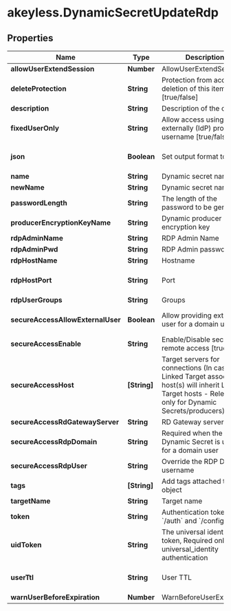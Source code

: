 # akeyless.DynamicSecretUpdateRdp

## Properties

Name | Type | Description | Notes
------------ | ------------- | ------------- | -------------
**allowUserExtendSession** | **Number** | AllowUserExtendSession | [optional] 
**deleteProtection** | **String** | Protection from accidental deletion of this item [true/false] | [optional] 
**description** | **String** | Description of the object | [optional] 
**fixedUserOnly** | **String** | Allow access using externally (IdP) provided username [true/false] | [optional] [default to &#39;false&#39;]
**json** | **Boolean** | Set output format to JSON | [optional] [default to false]
**name** | **String** | Dynamic secret name | 
**newName** | **String** | Dynamic secret name | [optional] 
**passwordLength** | **String** | The length of the password to be generated | [optional] 
**producerEncryptionKeyName** | **String** | Dynamic producer encryption key | [optional] 
**rdpAdminName** | **String** | RDP Admin Name | [optional] 
**rdpAdminPwd** | **String** | RDP Admin password | [optional] 
**rdpHostName** | **String** | Hostname | [optional] 
**rdpHostPort** | **String** | Port | [optional] [default to &#39;22&#39;]
**rdpUserGroups** | **String** | Groups | [optional] 
**secureAccessAllowExternalUser** | **Boolean** | Allow providing external user for a domain users | [optional] [default to false]
**secureAccessEnable** | **String** | Enable/Disable secure remote access [true/false] | [optional] 
**secureAccessHost** | **[String]** | Target servers for connections (In case of Linked Target association, host(s) will inherit Linked Target hosts - Relevant only for Dynamic Secrets/producers) | [optional] 
**secureAccessRdGatewayServer** | **String** | RD Gateway server | [optional] 
**secureAccessRdpDomain** | **String** | Required when the Dynamic Secret is used for a domain user | [optional] 
**secureAccessRdpUser** | **String** | Override the RDP Domain username | [optional] 
**tags** | **[String]** | Add tags attached to this object | [optional] 
**targetName** | **String** | Target name | [optional] 
**token** | **String** | Authentication token (see &#x60;/auth&#x60; and &#x60;/configure&#x60;) | [optional] 
**uidToken** | **String** | The universal identity token, Required only for universal_identity authentication | [optional] 
**userTtl** | **String** | User TTL | [optional] [default to &#39;60m&#39;]
**warnUserBeforeExpiration** | **Number** | WarnBeforeUserExpiration | [optional] 


